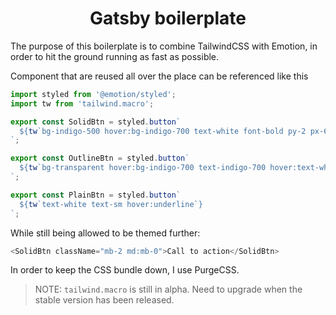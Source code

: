 <H1 align="center">
  Gatsby boilerplate
</H1>

The purpose of this boilerplate is to combine TailwindCSS with Emotion, in order to hit the ground running as fast as possible.

Component that are reused all over the place can be referenced like this

```js
import styled from '@emotion/styled';
import tw from 'tailwind.macro';

export const SolidBtn = styled.button`
  ${tw`bg-indigo-500 hover:bg-indigo-700 text-white font-bold py-2 px-6 rounded-full`}
`;

export const OutlineBtn = styled.button`
  ${tw`bg-transparent hover:bg-indigo-700 text-indigo-700 hover:text-white font-bold py-2 px-6 rounded-full`}
`;

export const PlainBtn = styled.button`
  ${tw`text-white text-sm hover:underline`}
`;
```

While still being allowed to be themed further:

```js
<SolidBtn className="mb-2 md:mb-0">Call to action</SolidBtn>

```

In order to keep the CSS bundle down, I use PurgeCSS.

> NOTE: `tailwind.macro` is still in alpha. Need to upgrade when the stable version has been released.

